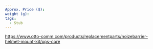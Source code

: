 ```yaml
---
Approx. Price ($): 
weight (g): 
tags:
  - Stub
---
```

https://www.otto-comm.com/products/replacementparts/noizebarrier-helmet-mount-kit/ops-core